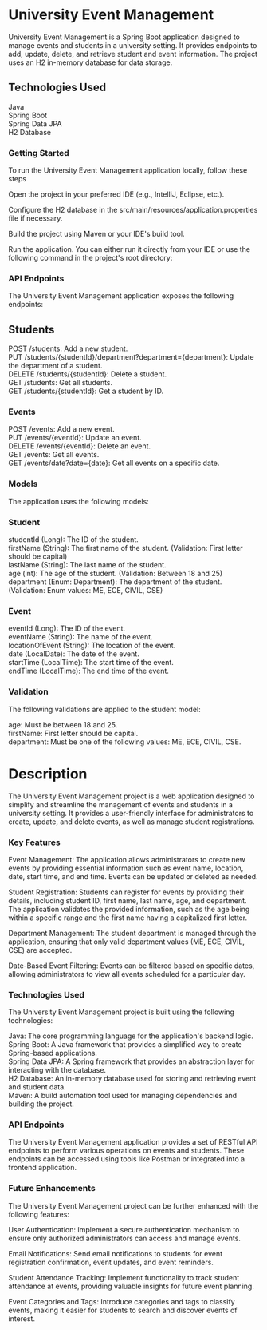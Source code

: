 # University Event Management
University Event Management is a Spring Boot application designed to manage events and students in a university setting. It provides endpoints to add, update, delete, and retrieve student and event information. The project uses an H2 in-memory database for data storage.

## Technologies Used
Java<br>
Spring Boot<br>
Spring Data JPA<br>
H2 Database<br>
### Getting Started
To run the University Event Management application locally, follow these steps<br>

Open the project in your preferred IDE (e.g., IntelliJ, Eclipse, etc.).<br>

Configure the H2 database in the src/main/resources/application.properties file if necessary.<br>

Build the project using Maven or your IDE's build tool.<br>

Run the application. You can either run it directly from your IDE or use the following command in the project's root directory:<br>

### API Endpoints
The University Event Management application exposes the following endpoints:

## Students
POST /students: Add a new student.<br>
PUT /students/{studentId}/department?department={department}: Update the department of a student.<br>
DELETE /students/{studentId}: Delete a student.<br>
GET /students: Get all students.<br>
GET /students/{studentId}: Get a student by ID.<br>
### Events
POST /events: Add a new event.<br>
PUT /events/{eventId}: Update an event.<br>
DELETE /events/{eventId}: Delete an event.<br>
GET /events: Get all events.<br>
GET /events/date?date={date}: Get all events on a specific date.<br>
### Models
The application uses the following models:

### Student
studentId (Long): The ID of the student.<br>
firstName (String): The first name of the student. (Validation: First letter should be capital)<br>
lastName (String): The last name of the student.<br>
age (int): The age of the student. (Validation: Between 18 and 25)<br>
department (Enum: Department): The department of the student. (Validation: Enum values: ME, ECE, CIVIL, CSE)<br>
### Event
eventId (Long): The ID of the event.<br>
eventName (String): The name of the event.<br>
locationOfEvent (String): The location of the event.<br>
date (LocalDate): The date of the event.<br>
startTime (LocalTime): The start time of the event.<br>
endTime (LocalTime): The end time of the event.<br>
### Validation
The following validations are applied to the student model:

age: Must be between 18 and 25.<br>
firstName: First letter should be capital.<br>
department: Must be one of the following values: ME, ECE, CIVIL, CSE.<br>

# Description
The University Event Management project is a web application designed to simplify and streamline the management of events and students in a university setting. It provides a user-friendly interface for administrators to create, update, and delete events, as well as manage student registrations.

### Key Features
Event Management: The application allows administrators to create new events by providing essential information such as event name, location, date, start time, and end time. Events can be updated or deleted as needed.<br>

Student Registration: Students can register for events by providing their details, including student ID, first name, last name, age, and department. The application validates the provided information, such as the age being within a specific range and the first name having a capitalized first letter.<br>

Department Management: The student department is managed through the application, ensuring that only valid department values (ME, ECE, CIVIL, CSE) are accepted.<br>

Date-Based Event Filtering: Events can be filtered based on specific dates, allowing administrators to view all events scheduled for a particular day.<br>

### Technologies Used
The University Event Management project is built using the following technologies:<br>

Java: The core programming language for the application's backend logic.<br>
Spring Boot: A Java framework that provides a simplified way to create Spring-based applications.<br>
Spring Data JPA: A Spring framework that provides an abstraction layer for interacting with the database.<br>
H2 Database: An in-memory database used for storing and retrieving event and student data.<br>
Maven: A build automation tool used for managing dependencies and building the project.<br>


### API Endpoints
The University Event Management application provides a set of RESTful API endpoints to perform various operations on events and students. These endpoints can be accessed using tools like Postman or integrated into a frontend application.

### Future Enhancements
The University Event Management project can be further enhanced with the following features:<br>

User Authentication: Implement a secure authentication mechanism to ensure only authorized administrators can access and manage events.<br>

Email Notifications: Send email notifications to students for event registration confirmation, event updates, and event reminders.<br>

Student Attendance Tracking: Implement functionality to track student attendance at events, providing valuable insights for future event planning.<br>

Event Categories and Tags: Introduce categories and tags to classify events, making it easier for students to search and discover events of interest.<br>
